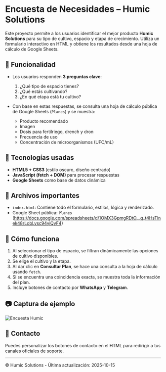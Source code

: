 # Encuesta de Necesidades – Humic Solutions

Este proyecto permite a los usuarios identificar el mejor producto **Humic Solutions** para su tipo de cultivo, espacio y etapa de crecimiento. Utiliza un formulario interactivo en HTML y obtiene los resultados desde una hoja de cálculo de Google Sheets.

## 🧪 Funcionalidad

- Los usuarios responden **3 preguntas clave**:
  1. ¿Qué tipo de espacio tienes?
  2. ¿Qué estás cultivando?
  3. ¿En qué etapa está tu cultivo?

- Con base en estas respuestas, se consulta una hoja de cálculo pública de Google Sheets (`Planes`) y se muestra:
  - Producto recomendado
  - Imagen
  - Dosis para fertilriego, drench y dron
  - Frecuencia de uso
  - Concentración de microorganismos (UFC/mL)

## 🌿 Tecnologías usadas

- **HTML5 + CSS3** (estilo oscuro, diseño centrado)
- **JavaScript (fetch + DOM)** para procesar respuestas
- **Google Sheets** como base de datos dinámica

## 📁 Archivos importantes

- `index.html`: Contiene todo el formulario, estilos, lógica y renderizado.
- Google Sheet pública: `Planes` (https://docs.google.com/spreadsheets/d/1OMX3GpmgRDtO__q_t4HsTlnek48rLobLvsc94yiQyF4)

## 📝 Cómo funciona

1. Al seleccionar el tipo de espacio, se filtran dinámicamente las opciones de cultivo disponibles.
2. Se elige el cultivo y la etapa.
3. Al dar clic en **Consultar Plan**, se hace una consulta a la hoja de cálculo usando `fetch`.
4. Si se encuentra una coincidencia exacta, se muestra toda la información del plan.
5. Incluye botones de contacto por **WhatsApp** y **Telegram**.

## 📷 Captura de ejemplo

![Encuesta Humic](https://raw.githubusercontent.com/piztian/HumicEvaluacion/main/screenshot.png)

## 💬 Contacto

Puedes personalizar los botones de contacto en el HTML para redirigir a tus canales oficiales de soporte.

---

© Humic Solutions - Última actualización: 2025-10-15

